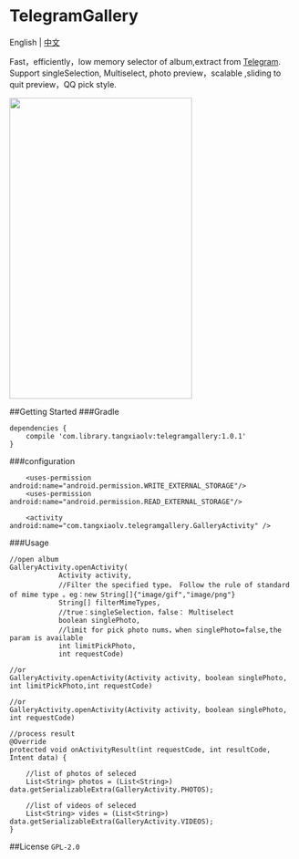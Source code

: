# TelegramGallery
English | [中文](https://github.com/TangXiaoLv/TelegramGallery/blob/master/README_CN.md) 

Fast，efficiently，low memory selector of album,extract from [Telegram](https://github.com/DrKLO/Telegram). Support singleSelection, Multiselect, photo preview，scalable ,sliding to quit preview，QQ pick style.

<img src="png/1.gif" height= "528" width="320">

##Getting Started
###Gradle
```
dependencies {
    compile 'com.library.tangxiaolv:telegramgallery:1.0.1'
}
```

###configuration
```
	<uses-permission android:name="android.permission.WRITE_EXTERNAL_STORAGE"/>
    <uses-permission android:name="android.permission.READ_EXTERNAL_STORAGE"/>

	<activity android:name="com.tangxiaolv.telegramgallery.GalleryActivity" />
```
###Usage
```
//open album
GalleryActivity.openActivity(
            Activity activity,
            //Filter the specified type， Follow the rule of standard of mime type 。eg：new String[]{"image/gif","image/png"}
            String[] filterMimeTypes,
            //true：singleSelection，false： Multiselect
            boolean singlePhoto,
            //limit for pick photo nums，when singlePhoto=false,the param is available
            int limitPickPhoto,
            int requestCode)

//or
GalleryActivity.openActivity(Activity activity, boolean singlePhoto, int limitPickPhoto,int requestCode)

//or
GalleryActivity.openActivity(Activity activity, boolean singlePhoto, int requestCode)

//process result
@Override
protected void onActivityResult(int requestCode, int resultCode, Intent data) {

	//list of photos of seleced
    List<String> photos = (List<String>) data.getSerializableExtra(GalleryActivity.PHOTOS);

	//list of videos of seleced
	List<String> vides = (List<String>) data.getSerializableExtra(GalleryActivity.VIDEOS);
}
```
##License
```GPL-2.0```
